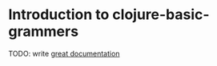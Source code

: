 # Introduction to clojure-basic-grammers

TODO: write [great documentation](http://jacobian.org/writing/great-documentation/what-to-write/)
